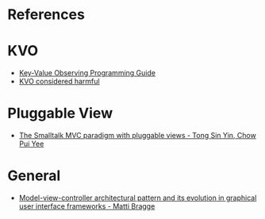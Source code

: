# References

# KVO

- [Key-Value Observing Programming Guide](https://developer.apple.com/library/mac/documentation/Cocoa/Conceptual/KeyValueObserving/KeyValueObserving.html)
- [KVO considered harmful](http://khanlou.com/2013/12/kvo-considered-harmful/)

# Pluggable View

- [The Smalltalk MVC paradigm with pluggable views - Tong Sin Yin, Chow Pui Yee](http://citeseerx.ist.psu.edu/viewdoc/download?doi=10.1.1.37.743&rep=rep1&type=pdf)

# General

- [Model-view-controller architectural pattern and its evolution in graphical user interface frameworks - Matti Bragge](http://www.doria.fi/xmlui/bitstream/handle/10024/92156/Model-View-Controller%20architectural%20pattern%20and%20its%20evolution%20in%20graphical%20user%20interface%20frameworks.pdf?sequence=2)

